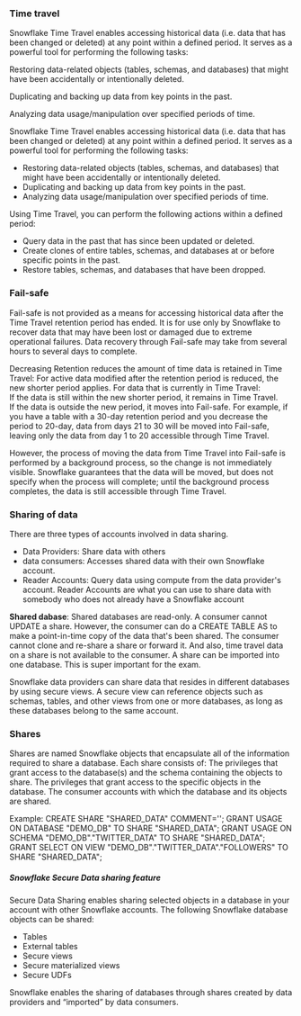 ### Time travel
Snowflake Time Travel enables accessing historical data (i.e. data that has 
been changed or deleted) at any point within a defined period. It serves as a 
powerful tool for performing the following tasks: 

Restoring data-related objects (tables, schemas, and databases) that might have been accidentally or intentionally deleted.

Duplicating and backing up data from key points in the past.

Analyzing data usage/manipulation over specified periods of time.

Snowflake Time Travel enables accessing historical data (i.e. data that has 
been changed or deleted) at any point within a defined period. It serves 
as a powerful tool for performing the following tasks: 

- Restoring data-related objects (tables, schemas, and databases) that might have been accidentally or intentionally deleted.
- Duplicating and backing up data from key points in the past.
- Analyzing data usage/manipulation over specified periods of time.

Using Time Travel, you can perform the following actions within a defined period:     

- Query data in the past that has since been updated or deleted.
- Create clones of entire tables, schemas, and databases at or before specific points in the past.     
- Restore tables, schemas, and databases that have been dropped.

### Fail-safe
Fail-safe is not provided as a means for accessing historical data after the 
Time Travel retention period has ended. It is for use only by Snowflake to 
recover data that may have been lost or damaged due to extreme operational 
failures. Data recovery through Fail-safe may take from several hours to 
several days to complete.

Decreasing Retention reduces the amount of time data is retained in Time Travel:
For active data modified after the retention period is reduced, the new shorter period applies.
For data that is currently in Time Travel:     
If the data is still within the new shorter period, it remains in Time Travel.     
If the data is outside the new period, it moves into Fail-safe. 
For example, if you have a table with a 30-day retention period and you decrease the period to 
20-day, data from days 21 to 30 will be moved into Fail-safe, leaving only the data from day 
1 to 20 accessible through Time Travel. 

However, the process of moving the data from Time Travel into Fail-safe is performed by a background process, 
so the change is not immediately visible. Snowflake guarantees that the data will be moved, but does not specify
when the process will complete; until the background process completes, the data is still accessible through Time Travel.

### Sharing of data
There are three types of accounts involved in data sharing.
- Data Providers: Share data with others
- data consumers: Accesses shared data with their own Snowflake account.
- Reader Accounts: Query data using compute from the data provider's account.
Reader Accounts are what you can use to share data with somebody who does not
already have a Snowflake account

__Shared dabase__: Shared databases are read-only. A consumer cannot UPDATE a 
share. However, the consumer can do a CREATE TABLE AS to make a point-in-time
copy of the data that's been shared. The consumer cannot clone and re-share a 
share or forward it. And also, time travel data on a share is not available to 
the consumer. A share can be imported into one database. This is super important
for the exam. 

Snowflake data providers can share data that resides in different databases by 
using secure views. A secure view can reference objects such as schemas, tables,
and other views from one or more databases, as long as these databases 
belong to the same account.

### Shares
Shares are named Snowflake objects that encapsulate all of the information 
required to share a database. Each share consists of:
The privileges that grant access to the database(s) and the schema containing the objects to share.
The privileges that grant access to the specific objects in the database.
The consumer accounts with which the database and its objects are shared. 

Example:
CREATE SHARE "SHARED_DATA" COMMENT='';
GRANT USAGE ON DATABASE "DEMO_DB" TO SHARE "SHARED_DATA";
GRANT USAGE ON SCHEMA "DEMO_DB"."TWITTER_DATA" TO SHARE "SHARED_DATA";
GRANT SELECT ON VIEW "DEMO_DB"."TWITTER_DATA"."FOLLOWERS" TO SHARE "SHARED_DATA";

##### Snowflake Secure Data sharing feature
Secure Data Sharing enables sharing selected objects in a database in your 
account with other Snowflake accounts. The following Snowflake database objects
can be shared: 

- Tables 
- External tables 
- Secure views 
- Secure materialized views 
- Secure UDFs 

Snowflake enables the sharing of databases through shares created by data 
providers and “imported” by data consumers.
